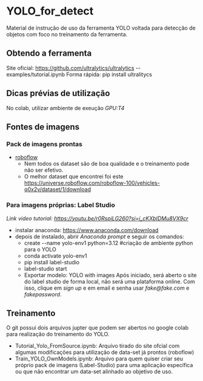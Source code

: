 # YOLO_for_detect
Material de instrução de uso da ferramenta YOLO voltada para detecção de objetos com foco no treinamento da ferramenta.
## Obtendo a ferramenta
Site oficial: https://github.com/ultralytics/ultralytics -- examples/tutorial.ipynb
Forma rápida: pip install ultralitycs
## Dicas prévias de utilização
No colab, utilizar ambiente de exeução _GPU:T4_
## Fontes de imagens
### Pack de imagens prontas
- [roboflow](https://roboflow.com/)
  - Nem todos os dataset são de boa qualidade e o treinamento pode não ser efetivo.
  - O melhor dataset que encontrei foi este https://universe.roboflow.com/roboflow-100/vehicles-q0x2v/dataset/1/download
### Para imagens próprias: Label Studio
_Link video tutorial: https://youtu.be/r0RspiLG260?si=i_cKXbIDMu8VX9cr_
- instalar anaconda: https://www.anaconda.com/download
- depois de instalado, abrir *Anaconda prompt* e seguir os comandos:
  - create --name yolo-env1 python=3.12 #criação de ambiente python para o YOLO
  - conda activate yolo-env1
  - pip install label-studio
  - label-studio start
  - Exportar modelo: YOLO with images
Após iniciado, será aberto o site do label studio de forma local, não será uma plataforma online. Com isso, clique em _sign up_ e em email e senha usar _fake@fake.com_ e _fakepassword_.

## Treinamento
O git possui dois arquivos jupter que podem ser abertos no google colab para realização do treinamento do YOLO.
- Tutorial_Yolo_FromSource.ipynb: Arquivo tirado do site ofcial com algumas modificações para utilização de data-set já prontos (roboflow)
- Train_YOLO_OwnModels.ipynb: Arquivo para quem quiser criar seu próprio pack de imagens (Label-Studio) para uma aplicação específica ou que não encontrar um data-set alinhado ao objetivo de uso.
